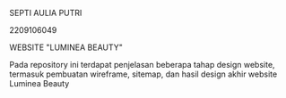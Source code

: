 SEPTI AULIA PUTRI

2209106049

WEBSITE "LUMINEA BEAUTY"

Pada repository ini terdapat penjelasan beberapa tahap design website, termasuk pembuatan wireframe, sitemap, dan hasil design akhir website Luminea Beauty
